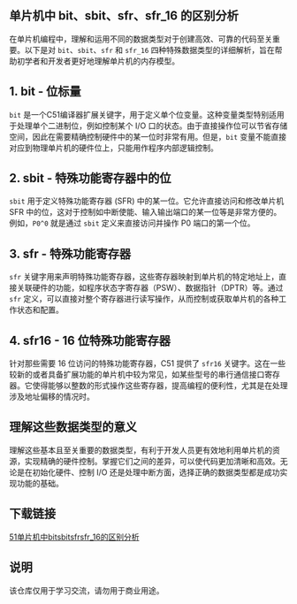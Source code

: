  ## 单片机中 bit、sbit、sfr、sfr_16 的区别分析

 在单片机编程中，理解和运用不同的数据类型对于创建高效、可靠的代码至关重要。以下是对 `bit`、`sbit`、`sfr` 和 `sfr_16` 四种特殊数据类型的详细解析，旨在帮助初学者和开发者更好地理解单片机的内存模型。

 ## 1. bit - 位标量

 `bit` 是一个C51编译器扩展关键字，用于定义单个位变量。这种变量类型特别适用于处理单个二进制位，例如控制某个 I/O 口的状态。由于直接操作位可以节省存储空间，因此在需要精确控制硬件中的某一位时非常有用。但是，`bit` 变量不能直接对应到物理单片机的硬件位上，只能用作程序内部逻辑控制。

 ## 2. sbit - 特殊功能寄存器中的位

 `sbit` 用于定义特殊功能寄存器 (SFR) 中的某一位。它允许直接访问和修改单片机 SFR 中的位，这对于控制如中断使能、输入输出端口的某一位等是非常方便的。例如，`P0^0` 就是通过 `sbit` 定义来直接访问并操作 P0 端口的第一个位。

 ## 3. sfr - 特殊功能寄存器

 `sfr` 关键字用来声明特殊功能寄存器，这些寄存器映射到单片机的特定地址上，直接关联硬件的功能，如程序状态字寄存器（PSW）、数据指针（DPTR）等。通过 `sfr` 定义，可以直接对整个寄存器进行读写操作，从而控制或获取单片机的各种工作状态和配置。

 ## 4. sfr16 - 16 位特殊功能寄存器

 针对那些需要 16 位访问的特殊功能寄存器，C51 提供了 `sfr16` 关键字。这在一些较新的或者具备扩展功能的单片机中较为常见，如某些型号的串行通信接口寄存器。它使得能够以整数的形式操作这些寄存器，提高编程的便利性，尤其是在处理涉及地址偏移的情况时。

 ## 理解这些数据类型的意义

 理解这些基本且至关重要的数据类型，有利于开发人员更有效地利用单片机的资源，实现精确的硬件控制。掌握它们之间的差异，可以使代码更加清晰和高效。无论是在初始化硬件、控制 I/O 还是处理中断方面，选择正确的数据类型都是成功实现功能的基础。

 ## 下载链接
 [51单片机中bitsbitsfrsfr_16的区别分析](https://pan.quark.cn/s/6e0a40262f9f)

 ## 说明

 该仓库仅用于学习交流，请勿用于商业用途。

